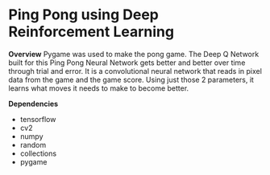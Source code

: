 # Ping Pong using Deep Reinforcement Learning

**Overview** 
Pygame was used to make the pong game. 
The Deep Q Network built for this Ping Pong Neural Network gets better and better over time through trial and error.
It is a convolutional neural network that reads in pixel data from the game and the game score. 
Using just those 2 parameters, it learns what moves it needs to make to become better.

**Dependencies**
* tensorflow
* cv2
* numpy
* random
* collections
* pygame
